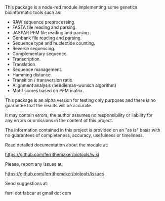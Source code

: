 This package is a node-red module implementing some genetics bioinformatic tools such as:

- RAW sequence preprocessing.
- FASTA file reading and parsing.
- JASPAR PFM file reading and parsing.
- Genbank file reading and parsing.
- Sequence type and nucleotide counting.
- Reverse sequencing.
- Complementary sequence.
- Transcription.
- Translation.
- Sequence management.
- Hamming distance.
- Transition / transversion ratio.
- Alignment analysis (needleman-wunsch algorithm)
- Motif scores based on PFM matrix.

This package is an alpha version for testing only purposes and there is no guarantee that the results will be accurate. 

It may contain errors, the author assumes no responsibility or liability for any errors or omissions in the content of this project. 

The information contained in this project is provided on an "as is" basis with no guarantees of completeness, accuracy, usefulness or timeliness.

Read detailed documentation about the module at:

https://github.com/ferrithemaker/biotools/wiki

Please, report any issues at:

https://github.com/ferrithemaker/biotools/issues

Send suggestions at:

ferri dot fabcar at gmail dot com
